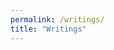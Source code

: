 ```yaml
---
permalink: /writings/
title: "Writings"
---
```


<!-- Info on embedding Medium to your website https://www.retainable.io/embed-your-medium-blog
 Further info https://github.com/chrisj74/vue-rss-blog -->

<div id="retainable-rss-embed" 
data-rss="https://medium.com/feed/@rayyanzahid"
data-maxcols="5" 
data-layout="grid" 
data-poststyle="inline" 
data-readmore="Continue reading" 
data-buttonclass="btn btn-primary" 
data-offset="-100"></div>

<script src="https://www.retainable.io/assets/retainable/rss-embed/retainable-rss-embed.js"></script>
